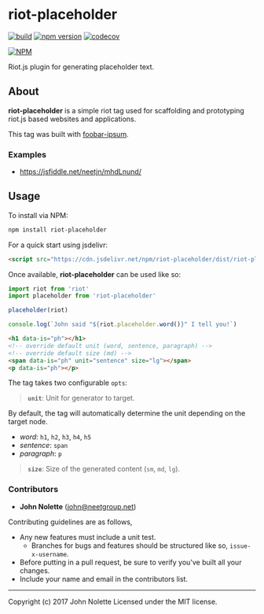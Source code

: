 # riot-placeholder

[![build](https://travis-ci.org/neetjn/riot-placeholder.svg?branch=master)](https://travis-ci.org/neetjn/riot-placeholder/)
[![npm version](https://badge.fury.io/js/riot-placeholder.svg)](https://badge.fury.io/js/riot-placeholder)
[![codecov](https://codecov.io/gh/neetjn/riot-placeholder/branch/master/graph/badge.svg)](https://codecov.io/gh/neetjn/riot-placeholder)

[![NPM](https://nodei.co/npm/riot-placeholder.png)](https://nodei.co/npm/riot-placeholder/)

Riot.js plugin for generating placeholder text.

## About

**riot-placeholder** is a simple riot tag used for scaffolding and prototyping riot.js based websites and applications.

This tag was built with [foobar-ipsum](https://github.com/neetjn/foobar-ipsum).

### Examples

* https://jsfiddle.net/neetjn/mhdLnund/

## Usage

To install via NPM:

```bash
npm install riot-placeholder
```

For a quick start using jsdelivr:

```html
<script src="https://cdn.jsdelivr.net/npm/riot-placeholder/dist/riot-placeholder.js"></script>
```

Once available, **riot-placeholder** can be used like so:

```js
import riot from 'riot'
import placeholder from 'riot-placeholder'

placeholder(riot)

console.log(`John said "${riot.placeholder.word()}" I tell you!`)
```

```html
<h1 data-is="ph"></h1>
<!-- override default unit (word, sentence, paragraph) -->
<!-- override default size (md) -->
<span data-is="ph" unit="sentence" size="lg"></span>
<p data-is="ph"></p>
```

The tag takes two configurable `opts`:

> **`unit`**: Unit for generator to target.

By default, the tag will automatically determine the unit depending on the target node.

* *word*: `h1`, `h2`, `h3`, `h4`, `h5`
* *sentence*: `span`
* *paragraph*: `p`

> **`size`**: Size of the generated content (`sm`, `md`, `lg`).

### Contributors

* **John Nolette** (john@neetgroup.net)

Contributing guidelines are as follows,

* Any new features must include a unit test.
  * Branches for bugs and features should be structured like so, `issue-x-username`.
* Before putting in a pull request, be sure to verify you've built all your changes.
* Include your name and email in the contributors list.

---
Copyright (c) 2017 John Nolette Licensed under the MIT license.
